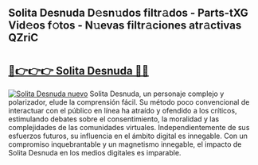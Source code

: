 ## Solita Desnuda D𝚎sn𝚞dos filtr𝚊dos - Parts-tXG Vid𝚎os f𝚘tos - N𝚞evas filtr𝚊ciones atr𝚊ctivas QZriC

# <h2><a href="http://mb9ru2.tromn.icu/?c=Solita+Desnuda">🔗👉👉👉 Solita Desnuda 🔗🔗</a></h2>

[![Solita Desnuda nuevo](https://i.imgur.com/pEAQMta.gif)](http://mb9ru2.tromn.icu/?c=Solita+Desnuda)
Solita Desnuda, un personaje complejo y polarizador, elude la comprensión fácil. Su método poco convencional de interactuar con el público en línea ha atraído y ofendido a los críticos, estimulando debates sobre el consentimiento, la moralidad y las complejidades de las comunidades virtuales. Independientemente de sus esfuerzos futuros, su influencia en el ámbito digital es innegable. Con un compromiso inquebrantable y un magnetismo innegable, el impacto de Solita Desnuda en los medios digitales es imparable.
